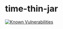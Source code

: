 # time-thin-jar
<a href="https://snyk.io/test/github/GADNT/time-thin-jar"><img src="https://snyk.io/test/github/GADNT/time-thin-jar/badge.svg" alt="Known Vulnerabilities" data-canonical-src="https://snyk.io/test/github/GADNT/time-thin-jar" style="max-width:100%;"></a>
